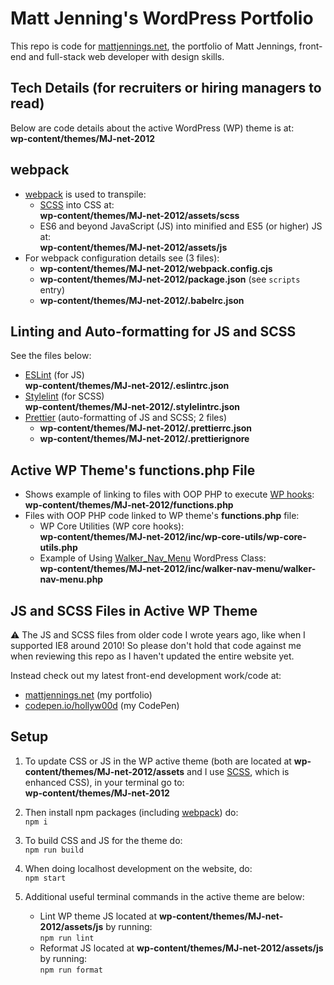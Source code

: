 # Matt Jenning's WordPress Portfolio
This repo is code for [mattjennings.net](https://www.mattjennings.net/), the portfolio of Matt Jennings, front-end and full-stack web developer with design skills.

## Tech Details (for recruiters or hiring managers to read)
Below are code details about the active WordPress (WP) theme is at:  
__wp-content/themes/MJ-net-2012__

## webpack
- [webpack](https://webpack.js.org/) is used to transpile:
  - [SCSS](https://sass-lang.com/documentation/syntax/#scss) into CSS at:  
    __wp-content/themes/MJ-net-2012/assets/scss__
  - ES6 and beyond JavaScript (JS) into minified and ES5 (or higher) JS at:  
    __wp-content/themes/MJ-net-2012/assets/js__
- For webpack configuration details see (3 files):
  - __wp-content/themes/MJ-net-2012/webpack.config.cjs__
  - __wp-content/themes/MJ-net-2012/package.json__ (see `scripts` entry)
  - __wp-content/themes/MJ-net-2012/.babelrc.json__  

## Linting and Auto-formatting for JS and SCSS
See the files below:
- [ESLint](https://eslint.org/) (for JS)  
  __wp-content/themes/MJ-net-2012/.eslintrc.json__
- [Stylelint](https://stylelint.io/) (for SCSS)  
  __wp-content/themes/MJ-net-2012/.stylelintrc.json__
- [Prettier](https://prettier.io/) (auto-formatting of JS and SCSS; 2 files)  
  - __wp-content/themes/MJ-net-2012/.prettierrc.json__  
  - __wp-content/themes/MJ-net-2012/.prettierignore__

## Active WP Theme's functions.php File
- Shows example of linking to files with OOP PHP to execute [WP hooks](https://developer.wordpress.org/plugins/hooks/):  
  __wp-content/themes/MJ-net-2012/functions.php__
- Files with OOP PHP code linked to WP theme's __functions.php__ file:
  - WP Core Utilities (WP core hooks):  
    __wp-content/themes/MJ-net-2012/inc/wp-core-utils/wp-core-utils.php__
  - Example of Using [Walker_Nav_Menu](https://developer.wordpress.org/reference/classes/walker_nav_menu/) WordPress Class:  
    __wp-content/themes/MJ-net-2012/inc/walker-nav-menu/walker-nav-menu.php__

## JS and SCSS Files in Active WP Theme
:warning: The JS and SCSS files from older code I wrote years ago, like when I supported IE8 around 2010! So please don't hold that code against me when reviewing this repo as I haven't updated the entire website yet.

Instead check out my latest front-end development work/code at:
- [mattjennings.net](https://www.mattjennings.net/) (my portfolio)
- [codepen.io/hollyw00d](https://codepen.io/hollyw00d/) (my CodePen)

## Setup
1. To update CSS or JS in the WP active theme (both are located at __wp-content/themes/MJ-net-2012/assets__ and I use [SCSS](https://sass-lang.com/documentation/syntax/#scss), which is enhanced CSS), in your terminal go to:  
  __wp-content/themes/MJ-net-2012__

2. Then install npm packages (including [webpack](https://webpack.js.org/)) do:  
   `npm i`

3. To build CSS and JS for the theme do:  
   `npm run build`

4. When doing localhost development on the website, do:  
   `npm start`

5. Additional useful terminal commands in the active theme are below:
   - Lint WP theme JS located at __wp-content/themes/MJ-net-2012/assets/js__ by running:  
     `npm run lint`
   - Reformat JS located at __wp-content/themes/MJ-net-2012/assets/js__ by running:  
     `npm run format`
